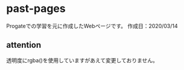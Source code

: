# past-pages
Progateでの学習を元に作成したWebページです。
作成日：‎2020/03/14

## attention
透明度にrgba()を使用していますがあえて変更しておりません。
